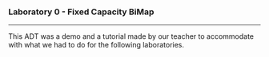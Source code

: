 ### Laboratory 0 - Fixed Capacity BiMap

---

This ADT was a demo and a tutorial made by our teacher to accommodate with what we had to do for the following laboratories.